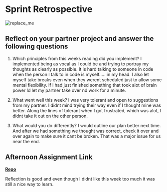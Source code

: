 # Sprint Retrospective

![replace_me](https://codeworks.blob.core.windows.net/public/assets/img/illustrations/placeholder.svg)

## Reflect on your partner project and answer the following questions

1. Which principles from this weeks reading did you implement?
I implemented being as vocal as I could be and trying to portray my thoughts as clearly as possible. It is hard talking to someone in code when the person I talk to in code is myself..... in my head. I also let myself take breaks even when they werent scheduled just to allow some mental flexibility. If i had just finished something that took alot of brain power Id let my partner take over nd work for a minute.

2. What went well this week?
i was very tolerant and open to suggestions from my partner. I didnt mind trying their way even if I thought mine was better. Along the lines of tolerant when I got frustrated, which was alot, I didnt take it out on the other person.

3. What would you do differently?
I would outline our plan better next time. And after we had something we thought was correct, check it over and over again to make sure it cant be broken. That was a major issue for us near the end.



## Afternoon Assignment Link

**[Repo](https://github.com/TyHafen/PlanIt-Vue.git)**

Reflection is good and even though I didnt like this week too much it was still a nice way to learn.
